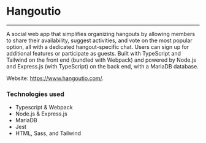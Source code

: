 # Hangoutio
---


A social web app that simplifies organizing hangouts by allowing members to share their availability, suggest activities, and vote on the most popular option, all with a dedicated hangout-specific chat. Users can sign up for additional features or participate as guests. Built with TypeScript and Tailwind on the front end (bundled with Webpack) and powered by Node.js and Express.js (with TypeScript) on the back end, with a MariaDB database.

Website: https://www.hangoutio.com/.
<br>

### Technologies used

* Typescript & Webpack
* Node.js & Express.js
* MariaDB
* Jest
* HTML, Sass, and Tailwind
